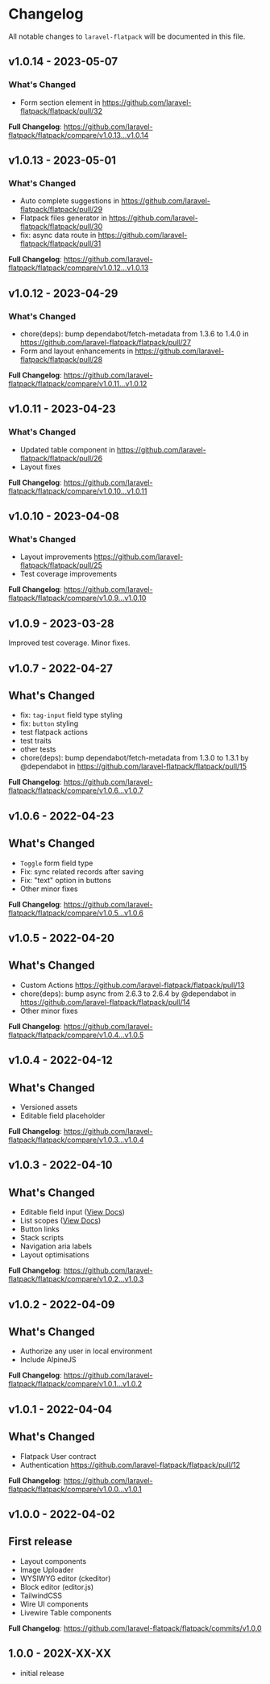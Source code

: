 # Changelog

All notable changes to `laravel-flatpack` will be documented in this file.

## v1.0.14 - 2023-05-07

### What's Changed

- Form section element in https://github.com/laravel-flatpack/flatpack/pull/32

**Full Changelog**: https://github.com/laravel-flatpack/flatpack/compare/v1.0.13...v1.0.14

## v1.0.13 - 2023-05-01

### What's Changed

- Auto complete suggestions in https://github.com/laravel-flatpack/flatpack/pull/29
- Flatpack files generator in https://github.com/laravel-flatpack/flatpack/pull/30
- fix: async data route in https://github.com/laravel-flatpack/flatpack/pull/31

**Full Changelog**: https://github.com/laravel-flatpack/flatpack/compare/v1.0.12...v1.0.13

## v1.0.12 - 2023-04-29

### What's Changed

- chore(deps): bump dependabot/fetch-metadata from 1.3.6 to 1.4.0 in https://github.com/laravel-flatpack/flatpack/pull/27
- Form and layout enhancements in https://github.com/laravel-flatpack/flatpack/pull/28

**Full Changelog**: https://github.com/laravel-flatpack/flatpack/compare/v1.0.11...v1.0.12

## v1.0.11 - 2023-04-23

### What's Changed

- Updated table component in https://github.com/laravel-flatpack/flatpack/pull/26
- Layout fixes

**Full Changelog**: https://github.com/laravel-flatpack/flatpack/compare/v1.0.10...v1.0.11

## v1.0.10 - 2023-04-08

### What's Changed

- Layout improvements https://github.com/laravel-flatpack/flatpack/pull/25
- Test coverage improvements

**Full Changelog**: https://github.com/laravel-flatpack/flatpack/compare/v1.0.9...v1.0.10

## v1.0.9 - 2023-03-28

Improved test coverage. Minor fixes.

## v1.0.7 - 2022-04-27

## What's Changed

- fix: `tag-input` field type styling
- fix: `button` styling
- test flatpack actions
- test traits
- other tests
- chore(deps): bump dependabot/fetch-metadata from 1.3.0 to 1.3.1 by @dependabot in https://github.com/laravel-flatpack/flatpack/pull/15

**Full Changelog**: https://github.com/laravel-flatpack/flatpack/compare/v1.0.6...v1.0.7

## v1.0.6 - 2022-04-23

## What's Changed

- `Toggle` form field type
- Fix: sync related records after saving
- Fix: "text" option in buttons
- Other minor fixes

**Full Changelog**: https://github.com/laravel-flatpack/flatpack/compare/v1.0.5...v1.0.6

## v1.0.5 - 2022-04-20

## What's Changed

- Custom Actions https://github.com/laravel-flatpack/flatpack/pull/13
- chore(deps): bump async from 2.6.3 to 2.6.4 by @dependabot in https://github.com/laravel-flatpack/flatpack/pull/14
- Other minor fixes

**Full Changelog**: https://github.com/laravel-flatpack/flatpack/compare/v1.0.4...v1.0.5

## v1.0.4 - 2022-04-12

## What's Changed

- Versioned assets
- Editable field placeholder

**Full Changelog**: https://github.com/laravel-flatpack/flatpack/compare/v1.0.3...v1.0.4

## v1.0.3 - 2022-04-10

## What's Changed

- Editable field input ([View Docs](https://laravel-flatpack.com/reference/form-fields.html#editable))
- List scopes ([View Docs](https://laravel-flatpack.com/reference/table-columns.html))
- Button links
- Stack scripts
- Navigation aria labels
- Layout optimisations

**Full Changelog**: https://github.com/laravel-flatpack/flatpack/compare/v1.0.2...v1.0.3

## v1.0.2 - 2022-04-09

## What's Changed

- Authorize any user in local environment
- Include AlpineJS

**Full Changelog**: https://github.com/laravel-flatpack/flatpack/compare/v1.0.1...v1.0.2

## v1.0.1 - 2022-04-04

## What's Changed

- Flatpack User contract
- Authentication https://github.com/laravel-flatpack/flatpack/pull/12

**Full Changelog**: https://github.com/laravel-flatpack/flatpack/compare/v1.0.0...v1.0.1

## v1.0.0 - 2022-04-02

## First release

- Layout components
- Image Uploader
- WYSIWYG editor (ckeditor)
- Block editor (editor.js)
- TailwindCSS
- Wire UI components
- Livewire Table components

**Full Changelog**: https://github.com/laravel-flatpack/flatpack/commits/v1.0.0

## 1.0.0 - 202X-XX-XX

- initial release
